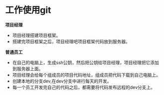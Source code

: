 # 工作使用git

**项目经理**

- 项目经理搭建项目框架。
- 搭建完项目框架之后，项目经理吧项目框架代码放到服务器。

**普通员工**

- 在自己的电脑上，生成ssh公钥，然后把公钥给项目经理，项目经理把它添加到服务器上面。
- 项目经理会给每个组成员的项目代码地址，组成员把代码下载到自己电脑上。
- 创建本地的分支dev,在dev分支中进行每天的开发。
- 每一个员工开发完自己的代码之后，都需要将代码发布远程的dev分支上。
